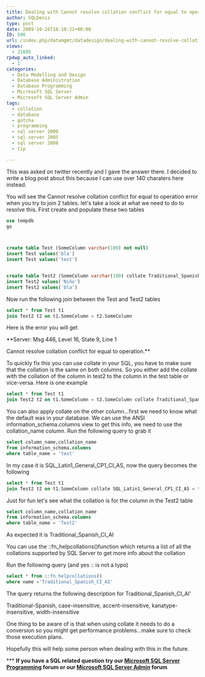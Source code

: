```yaml
---
title: Dealing with Cannot resolve collation conflict for equal to operation errors
author: SQLDenis
type: post
date: 2009-10-26T16:10:21+00:00
ID: 596
url: /index.php/datamgmt/datadesign/dealing-with-cannot-resolve-collation-co/
views:
  - 21605
rp4wp_auto_linked:
  - 1
categories:
  - Data Modelling and Design
  - Database Administration
  - Database Programming
  - Microsoft SQL Server
  - Microsoft SQL Server Admin
tags:
  - collation
  - database
  - gotcha
  - programming
  - sql server 2000
  - sql server 2005
  - sql server 2008
  - tip

---
```

This was asked on twitter recently and I gave the answer there. I decided to write a blog post about this because I can use over 140 charaters here instead.
  
You will see the Cannot resolve collation conflict for equal to operation error when you try to join 2 tables. let's take a look at what we need to do to resolve this. First create and populate these two tables

```sql
use tempdb
go



create table Test (SomeColumn varchar(100) not null)
insert Test values('bla')
insert Test values('test')


create table Test2 (SomeColumn varchar(100) collate Traditional_Spanish_CI_AI not null)
insert Test2 values('Niño')
insert Test2 values('bla')
```
Now run the following join between the Test and Test2 tables

```sql
select * from Test t1
join Test2 t2 on t1.SomeColumn = t2.SomeColumn
```

Here is the error you will get

**Server: Msg 446, Level 16, State 9, Line 1
  
Cannot resolve collation conflict for equal to operation.**

To quickly fix this you can use collate in your SQL, you have to make sure that the collation is the same on both columns. So you either add the collate with the collation of the column in test2 to the column in the test table or vice-versa. Here is one example

```sql
select * from Test t1
join Test2 t2 on t1.SomeColumn = t2.SomeColumn collate Traditional_Spanish_CI_AI
```

You can also apply collate on the other column...first we need to know what the default was in your database. We can use the ANSI information\_schema.columns view to get this info, we need to use the collation\_name column. Run the following query to grab it

```sql
select column_name,collation_name
from information_schema.columns
where table_name = 'test'
```

In my case it is SQL\_Latin1\_General\_CP1\_CI_AS, now the query becomes the following

```sql
select * from Test t1
join Test2 t2 on t1.SomeColumn collate SQL_Latin1_General_CP1_CI_AS = t2.SomeColumn
```

Just for fun let's see what the collation is for the column in the Test2 table

```sql
select column_name,collation_name
from information_schema.columns
where table_name = 'Test2'
```

As expected it is Traditional\_Spanish\_CI_AI

You can use the ::fn_helpcollations()function which returns a list of all the collations supported by SQL Server to get more info about the collation

Run the following query (and yes :: is not a typo)

```sql
select * from ::fn_helpcollations()
where name ='Traditional_Spanish_CI_AI'
```

The query returns the following description for Traditional\_Spanish\_CI_AI'

Traditional-Spanish, case-insensitive, accent-insensitive, kanatype-insensitive, width-insensitive

One thing to be aware of is that when using collate it needs to do a conversion so you might get performance problems...make sure to check those execution plans.

Hopefully this will help some person when dealing with this in the future.



\*** **If you have a SQL related question try our [Microsoft SQL Server Programming][1] forum or our [Microsoft SQL Server Admin][2] forum**<ins></ins>

 [1]: http://forum.ltd.local/viewforum.php?f=17
 [2]: http://forum.ltd.local/viewforum.php?f=22